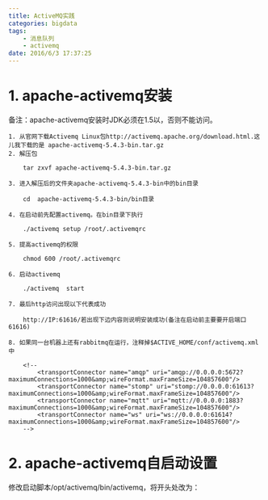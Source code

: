 ```yaml
---
title: ActiveMQ实践
categories: bigdata
tags: 
	- 消息队列
	- activemq
date: 2016/6/3 17:37:25
---
```


# 1. apache-activemq安装

备注：apache-activemq安装时JDK必须在1.5以，否则不能访问。

	1. 从官网下载Activemq Linux包http://activemq.apache.org/download.html.这儿我下载的是 apache-activemq-5.4.3-bin.tar.gz
	2. 解压包

		tar zxvf apache-activemq-5.4.3-bin.tar.gz

	3. 进入解压后的文件夹apache-activemq-5.4.3-bin中的bin目录

		cd  apache-activemq-5.4.3-bin/bin目录

	4. 在启动前先配置activemq。在bin目录下执行

		./activemq setup /root/.activemqrc

	5. 提高activemq的权限

		chmod 600 /root/.activemqrc

	6. 启动activemq

		./activemq  start

	7. 最后http访问出现以下代表成功

	    http://IP:61616/若出现下边内容则说明安装成功(备注在启动前主要要开启端口61616)

	8. 如果同一台机器上还有rabbitmq在运行，注释掉$ACTIVE_HOME/conf/activemq.xml中

		<!--
            <transportConnector name="amqp" uri="amqp://0.0.0.0:5672?maximumConnections=1000&amp;wireFormat.maxFrameSize=104857600"/>
            <transportConnector name="stomp" uri="stomp://0.0.0.0:61613?maximumConnections=1000&amp;wireFormat.maxFrameSize=104857600"/>
            <transportConnector name="mqtt" uri="mqtt://0.0.0.0:1883?maximumConnections=1000&amp;wireFormat.maxFrameSize=104857600"/>
            <transportConnector name="ws" uri="ws://0.0.0.0:61614?maximumConnections=1000&amp;wireFormat.maxFrameSize=104857600"/>
		-->


# 2. apache-activemq自启动设置

修改启动脚本/opt/activemq/bin/activemq，将开头处改为：



